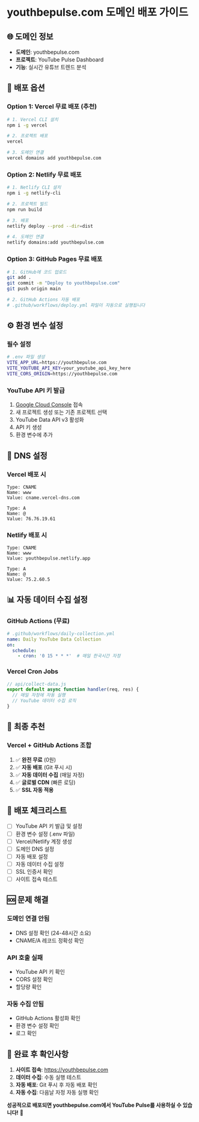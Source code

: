 # youthbepulse.com 도메인 배포 가이드

## 🌐 도메인 정보
- **도메인**: youthbepulse.com
- **프로젝트**: YouTube Pulse Dashboard
- **기능**: 실시간 유튜브 트렌드 분석

## 🚀 배포 옵션

### **Option 1: Vercel 무료 배포 (추천)**
```bash
# 1. Vercel CLI 설치
npm i -g vercel

# 2. 프로젝트 배포
vercel

# 3. 도메인 연결
vercel domains add youthbepulse.com
```

### **Option 2: Netlify 무료 배포**
```bash
# 1. Netlify CLI 설치
npm i -g netlify-cli

# 2. 프로젝트 빌드
npm run build

# 3. 배포
netlify deploy --prod --dir=dist

# 4. 도메인 연결
netlify domains:add youthbepulse.com
```

### **Option 3: GitHub Pages 무료 배포**
```bash
# 1. GitHub에 코드 업로드
git add .
git commit -m "Deploy to youthbepulse.com"
git push origin main

# 2. GitHub Actions 자동 배포
# .github/workflows/deploy.yml 파일이 자동으로 실행됩니다
```

## ⚙️ 환경 변수 설정

### **필수 설정**
```bash
# .env 파일 생성
VITE_APP_URL=https://youthbepulse.com
VITE_YOUTUBE_API_KEY=your_youtube_api_key_here
VITE_CORS_ORIGIN=https://youthbepulse.com
```

### **YouTube API 키 발급**
1. [Google Cloud Console](https://console.cloud.google.com/) 접속
2. 새 프로젝트 생성 또는 기존 프로젝트 선택
3. YouTube Data API v3 활성화
4. API 키 생성
5. 환경 변수에 추가

## 🔧 DNS 설정

### **Vercel 배포 시**
```
Type: CNAME
Name: www
Value: cname.vercel-dns.com

Type: A
Name: @
Value: 76.76.19.61
```

### **Netlify 배포 시**
```
Type: CNAME
Name: www
Value: youthbepulse.netlify.app

Type: A
Name: @
Value: 75.2.60.5
```

## 📊 자동 데이터 수집 설정

### **GitHub Actions (무료)**
```yaml
# .github/workflows/daily-collection.yml
name: Daily YouTube Data Collection
on:
  schedule:
    - cron: '0 15 * * *'  # 매일 한국시간 자정
```

### **Vercel Cron Jobs**
```javascript
// api/collect-data.js
export default async function handler(req, res) {
  // 매일 자정에 자동 실행
  // YouTube 데이터 수집 로직
}
```

## 🎯 최종 추천

### **Vercel + GitHub Actions 조합**
1. ✅ **완전 무료** (0원)
2. ✅ **자동 배포** (Git 푸시 시)
3. ✅ **자동 데이터 수집** (매일 자정)
4. ✅ **글로벌 CDN** (빠른 로딩)
5. ✅ **SSL 자동 적용**

## 📝 배포 체크리스트

- [ ] YouTube API 키 발급 및 설정
- [ ] 환경 변수 설정 (.env 파일)
- [ ] Vercel/Netlify 계정 생성
- [ ] 도메인 DNS 설정
- [ ] 자동 배포 설정
- [ ] 자동 데이터 수집 설정
- [ ] SSL 인증서 확인
- [ ] 사이트 접속 테스트

## 🆘 문제 해결

### **도메인 연결 안됨**
- DNS 설정 확인 (24-48시간 소요)
- CNAME/A 레코드 정확성 확인

### **API 호출 실패**
- YouTube API 키 확인
- CORS 설정 확인
- 할당량 확인

### **자동 수집 안됨**
- GitHub Actions 활성화 확인
- 환경 변수 설정 확인
- 로그 확인

## 🎉 완료 후 확인사항

1. **사이트 접속**: https://youthbepulse.com
2. **데이터 수집**: 수동 실행 테스트
3. **자동 배포**: Git 푸시 후 자동 배포 확인
4. **자동 수집**: 다음날 자정 자동 실행 확인

**성공적으로 배포되면 youthbepulse.com에서 YouTube Pulse를 사용하실 수 있습니다!** 🚀






